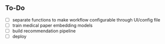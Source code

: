 ## To-Do
- [ ] separate functions to make workflow configurable through UI/config file
- [ ] train medical paper embedding models
- [ ] build recommendation pipeline
- [ ] deploy
